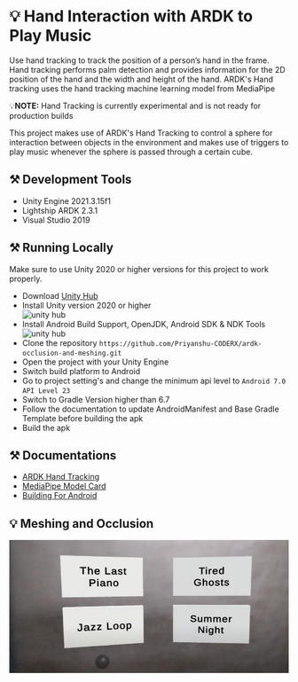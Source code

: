 # 💡 Hand Interaction with ARDK to Play Music
Use hand tracking to track the position of a person’s hand in the frame. Hand tracking performs palm detection and provides information for the 2D position of the hand and the width and height of the hand. ARDK's Hand tracking uses the hand tracking machine learning model from MediaPipe

💡<b>NOTE:</b> Hand Tracking is currently experimental and is not ready for production builds

This project makes use of ARDK's Hand Tracking to control a sphere for interaction between objects in the environment and makes use of triggers to play music whenever the sphere is passed through a certain cube.

## ⚒️ Development Tools
* Unity Engine 2021.3.15f1
* Lightship ARDK 2.3.1
* Visual Studio 2019

## ⚒️ Running Locally
Make sure to use Unity 2020 or higher versions for this project to work properly.
* Download [Unity Hub](https://unity3d.com/get-unity/download "Unity Hub")
* Install Unity version 2020 or higher<br>
<img alt="unity hub" width="500px" src="https://i.postimg.cc/tyf4TqW9/ss1.jpg" ></img>
* Install Android Build Support, OpenJDK, Android SDK & NDK Tools
<img alt="unity hub" width="500px" src="https://i.postimg.cc/YCDybnBV/ss2.jpg" ></img>
* Clone the repository `https://github.com/Priyanshu-CODERX/ardk-occlusion-and-meshing.git`
* Open the project with your Unity Engine
* Switch build platform to Android
* Go to project setting's and change the minimum api level to `Android 7.0 API Level 23`
* Switch to Gradle Version higher than 6.7
* Follow the documentation to update AndroidManifest and Base Gradle Template before building the apk
* Build the apk

## ⚒️ Documentations
* [ARDK Hand Tracking](https://lightship.dev/docs/ardk/experimental/hand_tracking.html "ARDK Hand Tracking")
* [MediaPipe Model Card](https://drive.google.com/file/d/1-rmIgTfuCbBPW_IFHkh3f0-U_lnGrWpg/preview "MediaPipe Model Card")
* [Building For Android](https://lightship.dev/docs/ardk/ardk_fundamentals/building_android.html#doxid-building-android)

## 💡 Meshing and Occlusion
[![Demo Video](./images/demo.png)](https://youtu.be/PfsxPXNyoT0)